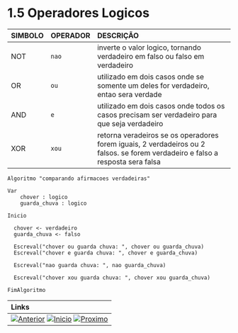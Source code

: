 # 1.5 Operadores Logicos

|**SIMBOLO**  |**OPERADOR**| **DESCRIÇÃO**|
| :---        | :---       | :--- |
|NOT | `nao` | inverte o valor logico, tornando verdadeiro em falso ou falso em verdadeiro|
|OR  | `ou`  | utilizado em dois casos onde se somente um deles for verdadeiro, entao sera verdade|
|AND | `e`   | utilizado em dois casos onde todos os casos precisam ser verdadeiro para que seja verdadeiro|
|XOR | `xou` | retorna veradeiros se os operadores forem iguais, 2 verdadeiros ou 2 falsos. se forem verdadeiro e falso a resposta sera falsa|

~~~ alg
Algoritmo "comparando afirmacoes verdadeiras"

Var
    chover : logico
    guarda_chuva : logico

Inicio

  chover <- verdadeiro
  guarda_chuva <- falso

  Escreval("chover ou guarda chuva: ", chover ou guarda_chuva)
  Escreval("chover e guarda chuva: ", chover e guarda_chuva)
  
  Escreval("nao guarda chuva: ", nao guarda_chuva)

  Escreval("chover xou guarda chuva: ", chover xou guarda_chuva)

FimAlgoritmo
~~~


|**Links** |   
|:--- |
|[![Anterior](https://img.shields.io/badge/Anterior-D70A53?style=for-the-badge)](1.4.md) [![Inicio](https://img.shields.io/badge/Inicio-000000?style=for-the-badge)](../README.md) [![Proximo](https://img.shields.io/badge/Proximo-0078D6?style=for-the-badge)](1.6.md)|